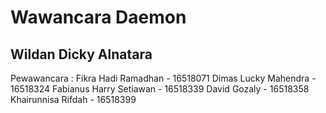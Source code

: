 # Wawancara Daemon

## Wildan Dicky Alnatara

Pewawancara :
Fikra Hadi Ramadhan - 16518071
Dimas Lucky Mahendra - 16518324
Fabianus Harry Setiawan - 16518339
David Gozaly - 16518358
Khairunnisa Rifdah - 16518399

